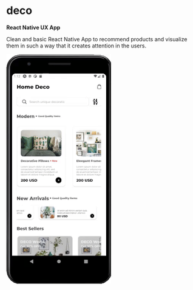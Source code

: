 # deco

**React Native UX App**

Clean and basic React Native App to recommend products and visualize them in such a way that it creates attention in the users.

![Alt Text](https://github.com/ferolo3000/deco/blob/main/decor.gif)

